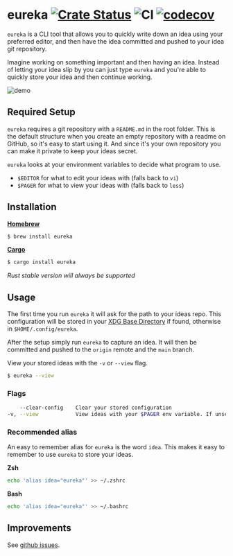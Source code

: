 # eureka [![Crate Status](https://img.shields.io/crates/v/eureka.svg)](https://crates.io/crates/eureka) ![CI](https://github.com/simeg/eureka/workflows/CI/badge.svg) [![codecov](https://codecov.io/gh/simeg/eureka/branch/master/graph/badge.svg)](https://codecov.io/gh/simeg/eureka)
`eureka` is a CLI tool that allows you to quickly write down an idea using your
preferred editor, and then have the idea committed and pushed to your idea
git repository.

Imagine working on something important and then having an idea. Instead of
letting your idea slip by you can just type `eureka` and you're able to quickly
store your idea and then continue working.

![demo](assets/demo.gif)

## Required Setup
`eureka` requires a git repository with a `README.md` in the root folder. This
is the default structure when you create an empty repository with a readme on
GitHub, so it's easy to start using it. And since it's your own repository you
can make it private to keep your ideas secret.

`eureka` looks at your environment variables to decide what program to use.
* `$EDITOR` for what to edit your ideas with (falls back to `vi`)
* `$PAGER` for what to view your ideas with (falls back to `less`)

## Installation

**[Homebrew](https://brew.sh/)**
```sh
$ brew install eureka
```

**[Cargo](https://doc.rust-lang.org/cargo)**
```sh
$ cargo install eureka
```

_Rust stable version will always be supported_

## Usage
The first time you run `eureka` it will ask for the path to your ideas repo.
This configuration will be stored in your [XDG Base Directory](https://wiki.archlinux.org/title/XDG_Base_Directory) if found, otherwise in `$HOME/.config/eureka`.

After the setup simply run `eureka` to capture an idea. It will then be 
committed and pushed to the `origin` remote and the `main` branch.

View your stored ideas with the `-v` or `--view` flag.

```sh
$ eureka --view
```

### Flags

```sh
    --clear-config    Clear your stored configuration
-v, --view            View ideas with your $PAGER env variable. If unset use less
```

### Recommended alias
An easy to remember alias for `eureka` is the word `idea`. This makes it easy
to remember to use `eureka` to store your ideas.

**Zsh**
```sh
echo 'alias idea="eureka"' >> ~/.zshrc
```

**Bash**
```sh
echo 'alias idea="eureka"' >> ~/.bashrc
```

## Improvements
See [github issues](https://github.com/simeg/eureka/issues).
